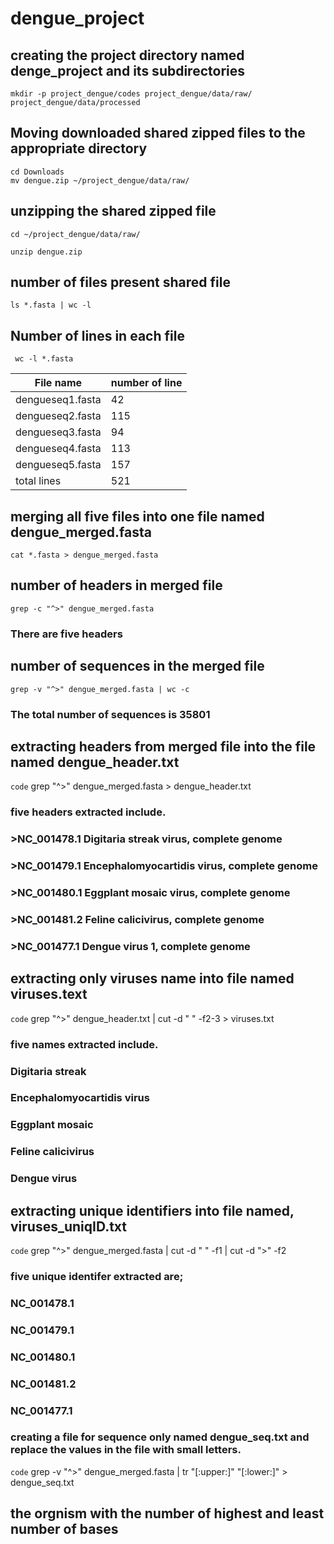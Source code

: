 # dengue_project

## creating the project directory named denge_project and its subdirectories
 ```
mkdir -p project_dengue/codes project_dengue/data/raw/ project_dengue/data/processed
```

## Moving downloaded shared zipped files to the appropriate directory
```
cd Downloads
mv dengue.zip ~/project_dengue/data/raw/
```

## unzipping the shared zipped file

```
cd ~/project_dengue/data/raw/
```

```
unzip dengue.zip
````

## number of files present shared file
```
ls *.fasta | wc -l

```

## Number of lines in each file

```
 wc -l *.fasta
 ```
  |File name       |number of line|
  |----------------|--------------|
  |dengueseq1.fasta| 42           |
  |dengueseq2.fasta| 115          |
  |dengueseq3.fasta| 94           |
  |dengueseq4.fasta| 113          |
  |dengueseq5.fasta| 157          |
  |total lines     | 521          |

## merging all five files into one file named dengue_merged.fasta
```
cat *.fasta > dengue_merged.fasta
```

## number of headers in merged file
```
grep -c "^>" dengue_merged.fasta
```
### There are five headers

## number of sequences in the merged file
```
grep -v "^>" dengue_merged.fasta | wc -c
```
### The total number of sequences is  35801

## extracting headers from merged file into the file named dengue_header.txt
`code` grep "^>" dengue_merged.fasta > dengue_header.txt
### five headers extracted include.
### >NC_001478.1 Digitaria streak virus, complete genome
### >NC_001479.1 Encephalomyocartidis virus, complete genome
### >NC_001480.1 Eggplant mosaic virus, complete genome
### >NC_001481.2 Feline calicivirus, complete genome
### >NC_001477.1 Dengue virus 1, complete genome

## extracting only viruses name into file named viruses.text
`code` grep "^>" dengue_header.txt | cut -d " " -f2-3 > viruses.txt
### five names extracted include.
### Digitaria streak 
### Encephalomyocartidis virus
### Eggplant mosaic 
### Feline calicivirus
### Dengue virus 

## extracting unique identifiers into file named, viruses_uniqID.txt
`code` grep "^>" dengue_merged.fasta | cut -d " " -f1 | cut -d ">" -f2
### five unique identifer extracted are;
### NC_001478.1 
### NC_001479.1 
### NC_001480.1 
### NC_001481.2 
### NC_001477.1 

### creating a file for sequence only named dengue_seq.txt and replace the values in the file with small letters.
`code` grep -v "^>" dengue_merged.fasta | tr "[:upper:]" "[:lower:]" > dengue_seq.txt

## the orgnism with the number of highest and least number of bases

